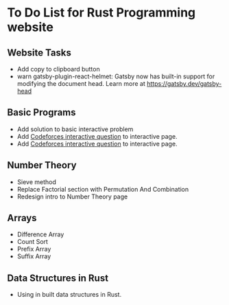 # To Do List for Rust Programming website

## Website Tasks

* Add copy to clipboard button
* warn gatsby-plugin-react-helmet: Gatsby now has built-in support for modifying the document head. Learn more at https://gatsby.dev/gatsby-head

## Basic Programs

* Add solution to basic interactive problem
* Add [Codeforces interactive question](https://codeforces.com/problemset/problem/1807/E) to interactive page.
* Add [Codeforces interactive question](https://codeforces.com/problemset/problem/1780/D) to interactive page.

## Number Theory

* Sieve method
* Replace Factorial section with Permutation And Combination
* Redesign intro to Number Theory page

## Arrays

* Difference Array
* Count Sort
* Prefix Array
* Suffix Array

## Data Structures in Rust

* Using in built data structures in Rust.
